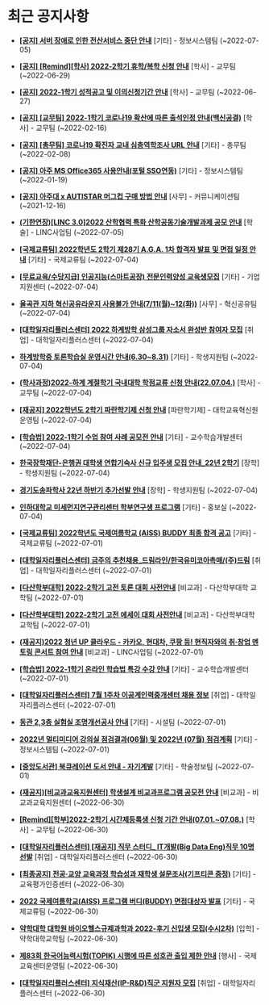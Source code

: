 # 최근 공지사항

* **[[공지] 서버 장애로 인한 전산서비스 중단 안내](http://ajou.ac.kr/kr/ajou/notice.do?mode=view&amp;articleNo=201546&amp;article.offset=0&amp;articleLimit=30)**
 [기타] - 정보시스템팀 (~2022-07-05)

* **[[공지] [Remind][학사] 2022-2학기 휴학/복학 신청 안내](http://ajou.ac.kr/kr/ajou/notice.do?mode=view&amp;articleNo=201230&amp;article.offset=0&amp;articleLimit=30)**
 [학사] - 교무팀 (~2022-06-29)

* **[[공지] 2022-1학기 성적공고 및 이의신청기간 안내](http://ajou.ac.kr/kr/ajou/notice.do?mode=view&amp;articleNo=200879&amp;article.offset=0&amp;articleLimit=30)**
 [학사] - 교무팀 (~2022-06-27)

* **[[공지] [교무팀] 2022-1학기 코로나19 확산에 따른 출석인정 안내(백신공결)](http://ajou.ac.kr/kr/ajou/notice.do?mode=view&amp;articleNo=180913&amp;article.offset=0&amp;articleLimit=30)**
 [학사] - 교무팀 (~2022-02-16)

* **[[공지] [총무팀] 코로나19 확진자 교내 심층역학조사 URL 안내](http://ajou.ac.kr/kr/ajou/notice.do?mode=view&amp;articleNo=180493&amp;article.offset=0&amp;articleLimit=30)**
 [기타] - 총무팀 (~2022-02-08)

* **[[공지] 아주 MS Office365 사용안내(포털 SSO연동)](http://ajou.ac.kr/kr/ajou/notice.do?mode=view&amp;articleNo=179802&amp;article.offset=0&amp;articleLimit=30)**
 [기타] - 정보시스템팀 (~2022-01-19)

* **[[공지] 아주대 x AUTISTAR 머그컵 구매 방법 안내](http://ajou.ac.kr/kr/ajou/notice.do?mode=view&amp;articleNo=147976&amp;article.offset=0&amp;articleLimit=30)**
 [사무] - 커뮤니케이션팀 (~2021-12-16)

* **[(기한연장)[LINC 3.0]2022 산학협력 특화 산학공동기술개발과제 공모 안내](http://ajou.ac.kr/kr/ajou/notice.do?mode=view&amp;articleNo=201563&amp;article.offset=0&amp;articleLimit=30)**
 [학술] - LINC사업팀 (~2022-07-05)

* **[[국제교류팀] 2022학년도 2학기 제28기 A.G.A. 1차 합격자 발표 및 면접 일정 안내](http://ajou.ac.kr/kr/ajou/notice.do?mode=view&amp;articleNo=201540&amp;article.offset=0&amp;articleLimit=30)**
 [기타] - 국제교류팀 (~2022-07-04)

* **[[무료교육/수당지급] 인공지능(스마트공장) 전문인력양성 교육생모집](http://ajou.ac.kr/kr/ajou/notice.do?mode=view&amp;articleNo=201539&amp;article.offset=0&amp;articleLimit=30)**
 [기타] - 기업지원센터 (~2022-07-04)

* **[율곡관 지하 혁신공유라운지 사용불가 안내(7/11(월)~12(화))](http://ajou.ac.kr/kr/ajou/notice.do?mode=view&amp;articleNo=201531&amp;article.offset=0&amp;articleLimit=30)**
 [사무] - 혁신공유팀 (~2022-07-04)

* **[[대학일자리플러스센터] 2022 하계방학 삼성그룹 자소서 완성반 참여자 모집](http://ajou.ac.kr/kr/ajou/notice.do?mode=view&amp;articleNo=201528&amp;article.offset=0&amp;articleLimit=30)**
 [취업] - 대학일자리플러스센터 (~2022-07-04)

* **[하계방학중 토론학습실 운영시간 안내(6.30~8.31)](http://ajou.ac.kr/kr/ajou/notice.do?mode=view&amp;articleNo=201526&amp;article.offset=0&amp;articleLimit=30)**
 [기타] - 학생지원팀 (~2022-07-04)

* **[(학사과정)2022-하계 계절학기 국내대학 학점교류 신청 안내(22.07.04.)](http://ajou.ac.kr/kr/ajou/notice.do?mode=view&amp;articleNo=201519&amp;article.offset=0&amp;articleLimit=30)**
 [학사] - 교무팀 (~2022-07-04)

* **[[재공지] 2022학년도 2학기 파란학기제 신청 안내](http://ajou.ac.kr/kr/ajou/notice.do?mode=view&amp;articleNo=201514&amp;article.offset=0&amp;articleLimit=30)**
 [파란학기제] - 대학교육혁신원운영팀 (~2022-07-04)

* **[[학습법] 2022-1학기 수업 참여 사례 공모전 안내](http://ajou.ac.kr/kr/ajou/notice.do?mode=view&amp;articleNo=201513&amp;article.offset=0&amp;articleLimit=30)**
 [기타] - 교수학습개발센터 (~2022-07-04)

* **[한국장학재단-은행권 대학생 연합기숙사 신규 입주생 모집 안내_22년 2학기](http://ajou.ac.kr/kr/ajou/notice.do?mode=view&amp;articleNo=201501&amp;article.offset=0&amp;articleLimit=30)**
 [장학] - 학생지원팀 (~2022-07-04)

* **[경기도송파학사 22년 하반기 추가선발 안내](http://ajou.ac.kr/kr/ajou/notice.do?mode=view&amp;articleNo=201499&amp;article.offset=0&amp;articleLimit=30)**
 [장학] - 학생지원팀 (~2022-07-04)

* **[인하대학교 미세먼지연구관리센터 학부연구생 프로그램](http://ajou.ac.kr/kr/ajou/notice.do?mode=view&amp;articleNo=201493&amp;article.offset=0&amp;articleLimit=30)**
 [기타] - 홍보실 (~2022-07-04)

* **[[국제교류팀] 2022학년도 국제여름학교 (AISS) BUDDY 최종 합격 공고](http://ajou.ac.kr/kr/ajou/notice.do?mode=view&amp;articleNo=201473&amp;article.offset=0&amp;articleLimit=30)**
 [기타] - 국제교류팀 (~2022-07-01)

* **[[대학일자리플러스센터] 금주의 추천채용_드림라인/한국유미코아촉매/(주)드림](http://ajou.ac.kr/kr/ajou/notice.do?mode=view&amp;articleNo=201471&amp;article.offset=0&amp;articleLimit=30)**
 [취업] - 대학일자리플러스센터 (~2022-07-01)

* **[[다산학부대학] 2022-2학기 고전 토론 대회 사전안내](http://ajou.ac.kr/kr/ajou/notice.do?mode=view&amp;articleNo=201462&amp;article.offset=0&amp;articleLimit=30)**
 [비교과] - 다산학부대학 교학팀 (~2022-07-01)

* **[[다산학부대학] 2022-2학기 고전 에세이 대회 사전안내](http://ajou.ac.kr/kr/ajou/notice.do?mode=view&amp;articleNo=201461&amp;article.offset=0&amp;articleLimit=30)**
 [비교과] - 다산학부대학 교학팀 (~2022-07-01)

* **[(재공지)2022 청년 UP 클라우드 - 카카오, 현대차, 쿠팡 등! 현직자와의 취·창업 멘토링 콘서트 참여 안내](http://ajou.ac.kr/kr/ajou/notice.do?mode=view&amp;articleNo=201453&amp;article.offset=0&amp;articleLimit=30)**
 [비교과] - LINC사업팀 (~2022-07-01)

* **[[학습법] 2022-1학기 온라인 학습법 특강 수강 안내](http://ajou.ac.kr/kr/ajou/notice.do?mode=view&amp;articleNo=201450&amp;article.offset=0&amp;articleLimit=30)**
 [기타] - 교수학습개발센터 (~2022-07-01)

* **[[대학일자리플러스센터] 7월 1주차 이공계인력중개센터 채용 정보](http://ajou.ac.kr/kr/ajou/notice.do?mode=view&amp;articleNo=201442&amp;article.offset=0&amp;articleLimit=30)**
 [취업] - 대학일자리플러스센터 (~2022-07-01)

* **[동관 2,3층 실험실 조명개선공사 안내](http://ajou.ac.kr/kr/ajou/notice.do?mode=view&amp;articleNo=201441&amp;article.offset=0&amp;articleLimit=30)**
 [기타] - 시설팀 (~2022-07-01)

* **[2022년 멀티미디어 강의실 점검결과(06월) 및 2022년 (07월) 점검계획](http://ajou.ac.kr/kr/ajou/notice.do?mode=view&amp;articleNo=201429&amp;article.offset=0&amp;articleLimit=30)**
 [기타] - 정보시스템팀 (~2022-07-01)

* **[[중앙도서관] 북큐레이션 도서 안내 - 자기계발](http://ajou.ac.kr/kr/ajou/notice.do?mode=view&amp;articleNo=201427&amp;article.offset=0&amp;articleLimit=30)**
 [기타] - 학술정보팀 (~2022-07-01)

* **[(재공지)[비교과교육지원센터] 학생설계 비교과프로그램 공모전 안내](http://ajou.ac.kr/kr/ajou/notice.do?mode=view&amp;articleNo=201416&amp;article.offset=0&amp;articleLimit=30)**
 [비교과] - 비교과교육지원센터 (~2022-06-30)

* **[[Remind][학부]2022-2학기 시간제등록생 신청 기간 안내(07.01.~07.08.)](http://ajou.ac.kr/kr/ajou/notice.do?mode=view&amp;articleNo=201414&amp;article.offset=0&amp;articleLimit=30)**
 [학사] - 교무팀 (~2022-06-30)

* **[[대학일자리플러스센터] [재공지] 직무 스터디_ IT개발(Big Data Eng)직무 10명 선발](http://ajou.ac.kr/kr/ajou/notice.do?mode=view&amp;articleNo=201411&amp;article.offset=0&amp;articleLimit=30)**
 [취업] - 대학일자리플러스센터 (~2022-06-30)

* **[[최종공지] 전공·교양 교육과정 학습성과 재학생 설문조사(기프티콘 증정)](http://ajou.ac.kr/kr/ajou/notice.do?mode=view&amp;articleNo=201405&amp;article.offset=0&amp;articleLimit=30)**
 [기타] - 교육평가인증센터 (~2022-06-30)

* **[2022 국제여름학교(AISS) 프로그램 버디(BUDDY) 면접대상자 발표](http://ajou.ac.kr/kr/ajou/notice.do?mode=view&amp;articleNo=201383&amp;article.offset=0&amp;articleLimit=30)**
 [기타] - 국제교류팀 (~2022-06-30)

* **[약학대학 대학원 바이오헬스규제과학과 2022-후기 신입생 모집(수시2차)](http://ajou.ac.kr/kr/ajou/notice.do?mode=view&amp;articleNo=201367&amp;article.offset=0&amp;articleLimit=30)**
 [입학] - 약학대학교학팀 (~2022-06-30)

* **[제83회 한국어능력시험(TOPIK) 시행에 따른 성호관 출입 제한 안내](http://ajou.ac.kr/kr/ajou/notice.do?mode=view&amp;articleNo=201352&amp;article.offset=0&amp;articleLimit=30)**
 [행사] - 국제교육센터운영팀 (~2022-06-30)

* **[[대학일자리플러스센터] 지식재산(IP-R&amp;D)직군 지원자 모집](http://ajou.ac.kr/kr/ajou/notice.do?mode=view&amp;articleNo=201343&amp;article.offset=0&amp;articleLimit=30)**
 [취업] - 대학일자리플러스센터 (~2022-06-30)
